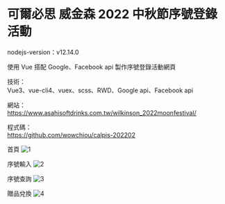 # 可爾必思 威金森 2022 中秋節序號登錄活動

nodejs-version：v12.14.0

使用 Vue 搭配 Google、Facebook api 製作序號登錄活動網頁

技術：<br>
Vue3、vue-cli4、vuex、scss、RWD、Google api、Facebook api

網站：<br>
https://www.asahisoftdrinks.com.tw/wilkinson_2022moonfestival/

程式碼：<br>
https://github.com/wowchiou/calpis-202202

首頁
![1](https://user-images.githubusercontent.com/37163473/180384049-f27a108e-6ef7-4aed-b2bf-41fbe9f678d7.jpg)

序號輸入
![2](https://user-images.githubusercontent.com/37163473/180384095-11ff9ff8-8963-428e-8410-907e090815df.jpg)

序號查詢
![3](https://user-images.githubusercontent.com/37163473/180384127-2cdd4908-b50e-4f46-bd96-1e1fcfd16da4.jpg)

贈品兌換
![4](https://user-images.githubusercontent.com/37163473/180384164-7d830d22-86e5-412c-88c3-0bd4a0c80a2c.jpg)

